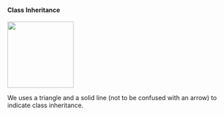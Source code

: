<link rel="stylesheet" href="{{baseUrl}}/css/textbook.css">

<div class="website-content">

#### Class Inheritance

<div id="main">

<img src="{{baseUrl}}/uml/associationsAsAttributes/introduction/images/Report.png" height="150" />
<p/>

We uses a triangle and a solid line (not to be confused with an arrow) to indicate class inheritance.

<!-- extras ------------------------------------------------------------------------------------ -->

<panel header=":paperclip: Extras" expandable type="seamless" expanded>

  <panel header=":mortar_board: Learning Outcomes" expandable type="seamless">
    <include src="exercises.md" />
  </panel>

  <panel header=":package: Resources" expandable type="seamless">
    <include src="resources.md" />
  </panel>

  <panel header=":laughing: Humor" expandable type="seamless">
    <include src="humor.md" />
  </panel>

</panel>

</div>
</div>
